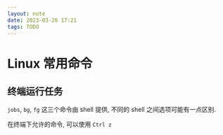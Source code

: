 ```yaml
---
layout: note
date: 2023-03-20 17:21
tags: TODO
---
```


# Linux 常用命令

## 终端运行任务

`jobs`, `bg`, `fg` 这三个命令由 shell 提供, 不同的 shell 之间选项可能有一点区别.

在终端下允许的命令, 可以使用 `Ctrl z`
